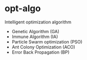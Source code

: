 # opt-algo
Intelligent optimization algorithm

* Genetic Algorithm (GA)
* Immune Algorithm (IA)
* Particle Swarm optimization (PSO)
* Ant Colony Optimization (ACO)
* Error Back Propagation (BP)

